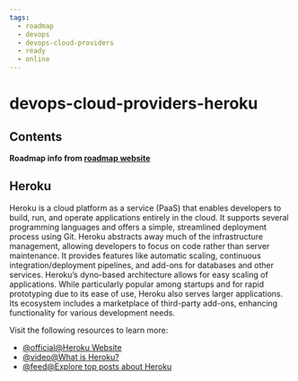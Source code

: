 ```yaml
---
tags:
  - roadmap
  - devops
  - devops-cloud-providers
  - ready
  - online
---
```


# devops-cloud-providers-heroku

## Contents

__Roadmap info from [roadmap website](https://roadmap.sh/devops/heroku@FaPf567JGRAg1MBlFj9Tk)__

## Heroku

Heroku is a cloud platform as a service (PaaS) that enables developers to build, run, and operate applications entirely in the cloud. It supports several programming languages and offers a simple, streamlined deployment process using Git. Heroku abstracts away much of the infrastructure management, allowing developers to focus on code rather than server maintenance. It provides features like automatic scaling, continuous integration/deployment pipelines, and add-ons for databases and other services. Heroku’s dyno-based architecture allows for easy scaling of applications. While particularly popular among startups and for rapid prototyping due to its ease of use, Heroku also serves larger applications. Its ecosystem includes a marketplace of third-party add-ons, enhancing functionality for various development needs.

Visit the following resources to learn more:

* [@official@Heroku Website](https://www.heroku.com/)
* [@video@What is Heroku?](https://www.youtube.com/watch?v=IB0V8wWsCsc)
* [@feed@Explore top posts about Heroku](https://app.daily.dev/tags/heroku?ref=roadmapsh)
